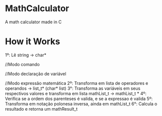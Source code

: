 # MathCalculator
A math calculator made in C

# How it Works
1º: Lê string -> char*

//Modo comando

//Modo declaração de variável

//Modo expressão matemática
2º: Transforma em lista de operadores e operandos -> list_t* (char* list)
3°: Transforma as variáveis em seus respectivos valores e transforma em lista mathList_t -> mathList_t *
4º: Verifica se a ordem dos parenteses é valida, e se a expressao é valida
5º: Transforma em notação polonesa inversa, ainda em mathList_t
6°: Calcula o resultado e retorna um mathResult_t

